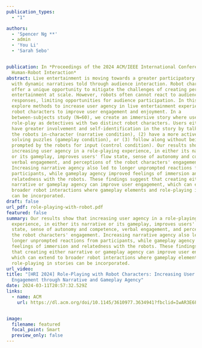 ```yaml
---
publication_types:
  - "1"

authors:
  - 'Spencer Ng **'
  - admin
  - 'You Li'
  - 'Sarah Sebo'


publication: In *Proceedings of the 2024 ACM/IEEE International Conference on
  Human-Robot Interaction*
abstract: Live entertainment is moving towards a greater participatory culture,
  with dynamic narratives told through audience interaction. Robot characters
  offer a unique opportunity to mitigate the challenges of creating personalized
  entertainment at scale. However, robots often cannot react to audience
  responses, limiting opportunities for audience participation. In this work, we
  explore methods to increase user agency in live entertainment experiences with
  robot characters to improve user engagement and enjoyment. In a
  between-subjects study (N=60), we create an immersive story where users
  role-play as detectives with two distinct robot characters. Users either (1)
  have greater involvement and self-identification in the story by talking with
  the robots in-character (narrative condition), (2) have a more active role in
  solving puzzles (gameplay condition), or (3) follow along without being
  prompted by the robots for input (control condition). Our results show that
  increasing user agency in a role-playing experience, in either its narrative
  or its gameplay, improves users' flow state, sense of autonomy and competence,
  verbal engagement, and perceptions of the robot characters' engagement.
  Increasing narrative agency also led to longer unprompted reactions from
  participants, while gameplay agency improved feelings of immersion and
  relatedness with the robots. These findings suggest that creating either
  narrative or gameplay agency can improve user engagement, which can extend to
  broader robot interactions where gameplay elements and role-playing in stories
  can be incorporated.
draft: false
url_pdf: role-playing-with-robot.pdf
featured: false
summary: Our results show that increasing user agency in a role-playing
  experience, in either its narrative or its gameplay, improves users' flow
  state, sense of autonomy and competence, verbal engagement, and perceptions of
  the robot characters' engagement. Increasing narrative agency also led to
  longer unprompted reactions from participants, while gameplay agency improved
  feelings of immersion and relatedness with the robots. These findings suggest
  that creating either narrative or gameplay agency can improve user engagement,
  which can extend to broader robot interactions where gameplay elements and
  role-playing in stories can be incorporated.
url_video: 
title: "[HRI 2024] Role-Playing with Robot Characters: Increasing User
  Engagement through Narrative and Gameplay Agency"
date: 2024-03-11T20:57:32.529Z
links:
  - name: ACM
    url: https://dl.acm.org/doi/10.1145/3610977.3634941?fbclid=IwAR3E6FHd9yz6VvnSjAX8XUdTtUynN0xr2D6zQygP1JTD-846hQc9kxQvflo


image:
  filename: featured
  focal_point: Smart
  preview_only: false
---
```

